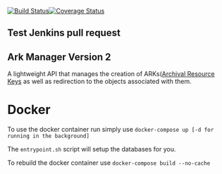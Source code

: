[![Build Status](https://travis-ci.com/boston-library/ark-manager.svg?branch=master)](https://travis-ci.com/boston-library/ark-manager)[![Coverage Status](https://coveralls.io/repos/github/boston-library/ark-manager/badge.svg?branch=master)](https://coveralls.io/github/boston-library/ark-manager?branch=master)


## Test Jenkins pull request

## Ark Manager Version 2

A lightweight API that manages the creation of ARKs([Archival Resource Keys](https://en.wikipedia.org/wiki/Archival_Resource_Key) as well as redirection to the objects associated with them.

# Docker

To use the docker container run simply use `docker-compose up [-d for running in the background]`

The `entrypoint.sh` script will setup the databases for you.

To rebuild the docker container use `docker-compose build --no-cache`
